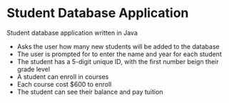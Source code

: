 # Student Database Application
Student database application written in Java
- Asks the user how many new students will be added to the database
- The user is prompted for to enter the name and year for each student
- The student has a 5-digit unique ID, with the first number beign their grade level
- A student can enroll in courses
- Each course cost $600 to enroll
- The student can see their balance and pay tuition
